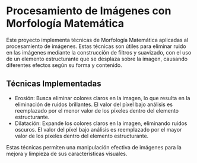 # Procesamiento de Imágenes con Morfología Matemática
Este proyecto implementa técnicas de Morfología Matemática aplicadas al procesamiento de imágenes. Estas técnicas son útiles para eliminar ruido en las imágenes mediante la construcción de filtros y suavizado, con el uso de un elemento estructurante que se desplaza sobre la imagen, causando diferentes efectos según su forma y contenido.

## Técnicas Implementadas
- Erosión: Busca eliminar colores claros en la imagen, lo que resulta en la eliminación de ruidos brillantes. El valor del píxel bajo análisis es reemplazado por el menor valor de los píxeles dentro del elemento estructurante.
- Dilatación: Expande los colores claros en la imagen, eliminando ruidos oscuros. El valor del píxel bajo análisis es reemplazado por el mayor valor de los píxeles dentro del elemento estructurante.

Estas técnicas permiten una manipulación efectiva de imágenes para la mejora y limpieza de sus características visuales.
